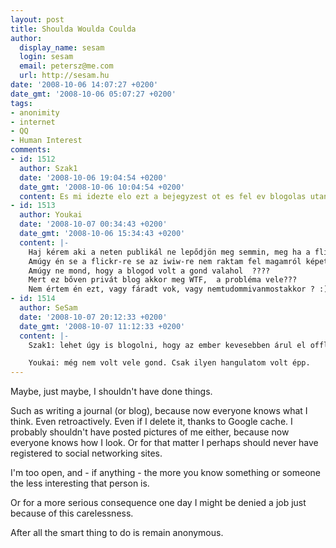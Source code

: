```yaml
---
layout: post
title: Shoulda Woulda Coulda
author:
  display_name: sesam
  login: sesam
  email: petersz@me.com
  url: http://sesam.hu
date: '2008-10-06 14:07:27 +0200'
date_gmt: '2008-10-06 05:07:27 +0200'
tags:
- anonimity
- internet
- QQ
- Human Interest
comments:
- id: 1512
  author: Szak1
  date: '2008-10-06 19:04:54 +0200'
  date_gmt: '2008-10-06 10:04:54 +0200'
  content: Es mi idezte elo ezt a bejegyzest ot es fel ev blogolas utan?
- id: 1513
  author: Youkai
  date: '2008-10-07 00:34:43 +0200'
  date_gmt: '2008-10-06 15:34:43 +0200'
  content: |-
    Haj kérem aki a neten publikál ne lepődjön meg semmin, meg ha a flickr-re felraksz képeket, akkor talán a jogokat kéne hozzá állítanod, hogy ki láthatja akkor talán , ismétlem talán nem lenne "pofalenyomat" rólad :)
    Amúgy én se a flickr-re se az iwiw-re nem raktam fel magamról képet, aki ismer, az tudja hogy hogy nézek ki, aki meg még nem látott, az motiválva van hogy megismerjen. Vagy nyavalyog nekem hogy küldjek képet e-mailben ha annyira akarja látni az ábrázatomat, azt kész.
    Amúgy ne mond, hogy a blogod volt a gond valahol  ????
    Mert ez bőven privát blog akkor meg WTF,  a probléma vele???
    Nem értem én ezt, vagy fáradt vok, vagy nemtudommivanmostakkor ? :)
- id: 1514
  author: SeSam
  date: '2008-10-07 20:12:33 +0200'
  date_gmt: '2008-10-07 11:12:33 +0200'
  content: |-
    Szak1: lehet úgy is blogolni, hogy az ember kevesebben árul el offline valójáról. Csak úgy eszembe jutott.

    Youkai: még nem volt vele gond. Csak ilyen hangulatom volt épp.
---
```


Maybe, just maybe, I shouldn't have done things.

Such as writing a journal (or blog), because now everyone knows what I think. Even retroactively. Even if I delete it, thanks to Google cache. I probably shouldn't have posted pictures of me either, because now everyone knows how I look. Or for that matter I perhaps should never have registered to social networking sites.

I'm too open, and - if anything - the more you know something or someone the less interesting that person is.

Or for a more serious consequence one day I might be denied a job just because of this carelessness.

After all the smart thing to do is remain anonymous.
